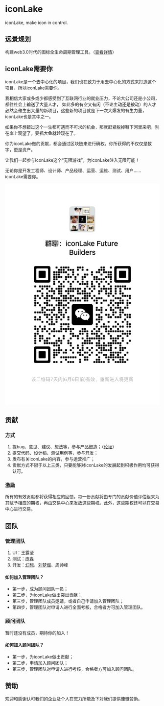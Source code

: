 # iconLake

iconLake, make icon in control.

## 远景规划

构建web3.0时代的图标全生命周期管理工具。（[查看详情](https://support.qq.com/products/370032/post/165190297819061376/)）

## iconLake需要你

iconLake是一个去中心化的项目，我们也在致力于用去中心化的方式来打造这个项目，所以iconLake需要你。

我相信大家或多或少都感受到了互联网行业的就业压力，不论大公司还是小公司，都往社会上输送了大量人才，
如此多的有空又有闲（不论主动还是被动）的人才必然会催生出大量的新项目，这些新的项目就是下一次大爆发的有生力量，iconLake也是其中之一。

如果你不想错过这个一生都可遇而不可求的机会，那就赶紧脱掉鞋下河里来吧，别在岸上观望了，要抓大鱼就趁现在了。

你为iconLake做的贡献，都会通过区块链来进行确权，你所获得的不仅仅是数字，更是资产。

让我们一起参与iconLake这个“无限游戏”，为iconLake注入无限可能！

无论你是开发工程师、设计师、产品经理、运营、运维、测试、用户…… iconLake需要你。

![image](./manage/resources/wxgroup.jpeg)

## 贡献

### 方式

1. 提bug、意见、建议、想法等，参与产品塑造；（[论坛](https://support.qq.com/products/370032/)）
2. 提交代码、设计稿、测试用例等，参与开发；
3. 发布有关iconLake的内容，参与运营推广；
4. 贡献方式不限于以上三类，只要能够对iconLake的发展起到积极作用均可获得认可。

### 激励

所有的有效贡献都将获得相应的回馈，每一份贡献将由专门的贡献价值评估组来为其赋予相应的期权，再由交易中心来发放这些期权。此外，这些期权还可以在交易中心进行交易。

## 团队

### 管理团队

1. UI：王露莹
2. 测试：庞淼
3. 开发：[幻想](https://gitee.com/huanxiang)、[刘梦煜](https://gitee.com/CoderAngel_lmy)、周帅峰

#### 如何加入管理团队？

- 第一步，成为顾问团队一员；
- 第二步，为iconLake做出突出贡献；
- 第三步，管理团队成员邀请，或者自己申请加入管理团队；
- 第四步，管理团队对申请人进行全面考核，合格者方可加入管理团队。

### 顾问团队

暂时还没有成员，期待你的加入！

#### 如何加入顾问团队？

- 第一步，为iconLake做出贡献；
- 第二步，申请加入顾问团队；
- 第三步，管理团队对申请人进行考核，合格者方可加入顾问团队。

## 赞助

欢迎和感谢认可我们的企业及个人在您力所能及下对我们提供慷慨赞助。
